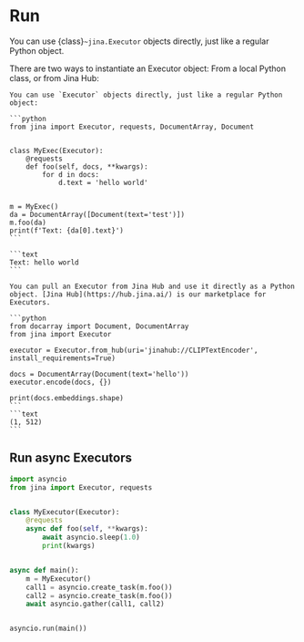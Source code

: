 # Run

You can use {class}`~jina.Executor` objects directly, just like a regular Python object.

There are two ways to instantiate an Executor object: From a local Python class, or from Jina Hub:

````{tab} From local Python
You can use `Executor` objects directly, just like a regular Python object:

```python
from jina import Executor, requests, DocumentArray, Document


class MyExec(Executor):
    @requests
    def foo(self, docs, **kwargs):
        for d in docs:
            d.text = 'hello world'


m = MyExec()
da = DocumentArray([Document(text='test')])
m.foo(da)
print(f'Text: {da[0].text}')
```

```text
Text: hello world
```
````



````{tab} From Jina Hub
You can pull an Executor from Jina Hub and use it directly as a Python object. [Jina Hub](https://hub.jina.ai/) is our marketplace for Executors.

```python
from docarray import Document, DocumentArray
from jina import Executor

executor = Executor.from_hub(uri='jinahub://CLIPTextEncoder', install_requirements=True)

docs = DocumentArray(Document(text='hello'))
executor.encode(docs, {})

print(docs.embeddings.shape)
```
```text
(1, 512)
```
````

## Run async Executors


```python
import asyncio
from jina import Executor, requests


class MyExecutor(Executor):
    @requests
    async def foo(self, **kwargs):
        await asyncio.sleep(1.0)
        print(kwargs)


async def main():
    m = MyExecutor()
    call1 = asyncio.create_task(m.foo())
    call2 = asyncio.create_task(m.foo())
    await asyncio.gather(call1, call2)


asyncio.run(main())
```
